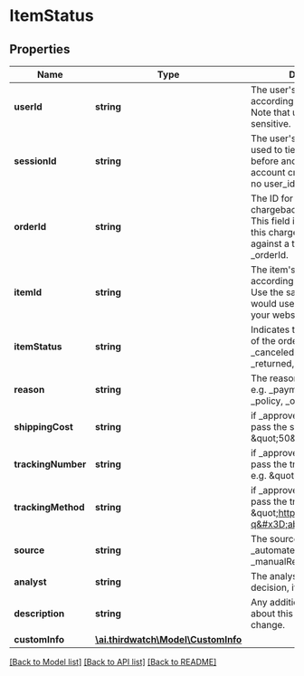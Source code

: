 # ItemStatus

## Properties
Name | Type | Description | Notes
------------ | ------------- | ------------- | -------------
**userId** | **string** | The user&#39;s account ID according to your systems. Note that user IDs are case sensitive. | [optional] 
**sessionId** | **string** | The user&#39;s current session ID, used to tie a user&#39;s action before and after login or account creation. Required if no user_id values is provided. | [optional] 
**orderId** | **string** | The ID for the order that this chargeback is filed against. This field is not required if this chargeback was filed against a transaction with no _orderId. | [optional] 
**itemId** | **string** | The item&#39;s unique identifier according to your systems. Use the same ID that you would use to look up items on your website&#39;s database. | [optional] 
**itemStatus** | **string** | Indicates the high-level state of the order. e.g. _approved, _canceled, _held, _fulfilled, _returned, _rto | [optional] 
**reason** | **string** | The reason for a cancellation. e.g. _paymentRisk, _abuse, _policy, _other | [optional] 
**shippingCost** | **string** | if _approved or _fulfilled than pass the shipping cost. e.g. \&quot;50\&quot; | [optional] 
**trackingNumber** | **string** | if _approved or _fulfilled than pass the tracking number. e.g. \&quot;55327470\&quot; | [optional] 
**trackingMethod** | **string** | if _approved or _fulfilled than pass the tracking url. e.g. \&quot;http://fedex.com/track?q&#x3D;abc123\&quot; | [optional] 
**source** | **string** | The source of a decision. e.g. _automated, _manualReview\&quot; | [optional] 
**analyst** | **string** | The analyst who made the decision, if manual. | [optional] 
**description** | **string** | Any additional information about this order status change. | [optional] 
**customInfo** | [**\ai.thirdwatch\Model\CustomInfo**](CustomInfo.md) |  | [optional] 

[[Back to Model list]](../README.md#documentation-for-models) [[Back to API list]](../README.md#documentation-for-api-endpoints) [[Back to README]](../README.md)


